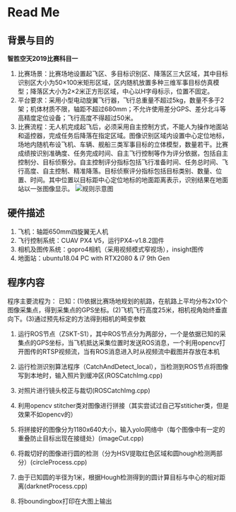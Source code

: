 # Read Me
##  背景与目的
**智胜空天2019比赛科目一**
1. 比赛场景：比赛场地设置起飞区、多目标识别区、降落区三大区域，其中目标识别区大小为50×100米矩形区域，区内随机放置多种三维军事目标仿真模型；降落区大小为2×2米正方形区域，中心以H字母标示，位置不固定。
2. 平台要求：采用小型电动旋翼飞行器，飞行总重量不超过5kg，数量不多于2架；机体材质不限，轴距不超过680mm；不允许使用差分GPS、差分北斗等高精度定位设备；飞行高度不得超过50米。
3. 比赛流程：无人机完成起飞后，必须采用自主控制方式，不能人为操作地面站和遥控器，完成任务后降落在指定区域。图像识别区域内设置中心定位地标，场地内随机布设飞机、车辆、舰船三类军事目标的立体模型，数量若干。比赛成绩按识别准确度、任务完成时间、自主飞行控制等作为评分依据，包括自主控制分、目标侦察分。自主控制评分指标包括飞行准备时间、任务总时间、飞行高度、自主控制、精准降落。目标侦察评分指标包括目标类别、数量、位置、时间。其中位置以目标距中心定位地标的地面距离表示，识别结果在地面站以一张图像显示。
![规则示意图](http://www.sc.sdu.edu.cn/__local/F/F7/56/4C68EF3919DAF7AE8BB399F5906_AC333DE4_6DA68.png)

## 硬件描述
1. 飞机：轴距650mm四旋翼无人机
2. 飞行控制系统：CUAV PX4 V5，运行PX4-v1.8.2固件
3. 相机及图传系统：gopro4相机（采用视频模式窄视场），insight图传
4. 地面站：ubuntu18.04 PC with RTX2080 & i7 9th Gen

## 程序内容
程序主要流程为：
已知：(1)依据比赛场地规划的航路，在航路上平均分布2x10个图像采集点，得到采集点的GPS坐标。(2)飞机飞行高度25米，相机视角始终垂直向下。(3)通过预先标定的方法得到相机的畸变参数

1. 运行ROS节点（ZSKT-S1），其中ROS节点分为两部分，一个是依据已知的采集点的GPS坐标，当飞机抵达采集位置时发送ROS消息，一个利用opencv打开图传的RTSP视频流，当有ROS消息进入时从视频流中截图并存放在本机

2. 运行检测识别算法程序（CatchAndDetect_local），当检测到ROS节点将图像写到本地时，输入照片到缓冲区(ROSCatchImg.cpp)

3. 对照片进行镜头校正与裁切(ROSCatchImg.cpp)

4. 利用opencv stitcher类对图像进行拼接（其实尝试过自己写stiticher类，但是效果不如opencv的）

5. 将拼接好的图像分为1180x640大小，输入yolo网络中（每个图像中有一定的重叠防止目标出现在接缝处）(imageCut.cpp)

6. 将裁切好的图像进行圆的检测（分为HSV提取红色区域和圆hough检测两部分）(circleProcess.cpp)

7. 由于已知圆的半径为1米，根据Hough检测得到的圆计算目标与中心的相对距离(darknetProcess.cpp)

8. 将boundingbox打印在大图上输出

<!--
## 存在的问题与改进
实际上在实机测试和赛场测试中遇到了很多问题，解释如下：
1. 为什么不把检测识别算法写入ROS中：
答：1.发现ROS自身集成的YOLO无法将检测结果的图像坐标输出，这样就无法对拼接好的图像运行yolo网络（yolo是onestage的网络，要求测试图像大小和训练图像大小一致，但是拼接图像的大小不一定，无法训练；如果将拼接图像裁切成小图的话最终打印boundingbox必须要求检测结果的图像坐标）。2.本来想通过opencv视频流打开图传图像链路，通过qgroundcontrol给于的指令（通过txt文件实现）拍摄若干照片，利用px4相机触发中的MAV_IMAGE_CAPTURED消息，但是发现mission模式中该方法并不可用
2. 为什么使用opencv的stitcher类
答：最开始尝试自己写stitcher类，因为希望能够导出stitcher类中的变换矩阵，但是发现效果不如opencv自身封装的stitcher类，甚至用opencv的stitcher-detail方法效果也不好，因此最终还是用了stitcher类。
但是这又出现了一个问题，stitcher类无法调整特征点匹配环节中的特征点数量，因为实际比赛场景中拍摄图像中特征点很少（草地，特征点数量远远不如北苑操场）。因此最终将采集到的图像先做直方图均衡预处理人为添加特征值(imagePreProcess.cpp)，在进行stitcher操作，但是效果仍然时好时坏。
3. 圆检测不准确
答：基于Hough变换的圆检测收到调参的影响，出现了检测不准确的问题，之后最好还是将圆也加入yolo中。
4. 实际比赛中的特殊待遇
答：实际比赛中，由于stitcher类不稳定，因此采取了1.对每张图像单张运行yolo检测并输出结果(ROSCatchImg.cpp)2.当图像采集高度和采集点间距一定的条件下，手动测量两张图像之间的重叠像素值，强行拼接（imageForceStitch.cpp)
5. 硬件问题
答：1.最开始使用的飞机和飞控不稳，造成大量炸机，耽误进度 2.图传和相机相对分辨率和成像效果不是很好，对图像拼接和识别都造成了一定影响 3.把amimon connex图传炸掉导致最后对insight图传的测试还是存在一些仓促  4.ROS对到达GPS坐标点的检测依赖P400数传，但是P400数传存在波特率和带宽不稳的状况，造成飞机实时GPS坐标可能不能准确传输，导致图像跳过。
6. 可以尝试的改进
答：1.发现有使用成品图像拼接软件的（空工大第一名），在不限制出结果时间的条件下是一个可选方案 2.降落到H点坐标实在是没时间写了，现在的人数配置搞整个比赛项目的硬件+软件+飞行+测试还是力不从心。3.最后的成绩也存在侥幸的因素在里面，整个程序还是有很多漏洞，比如必须要采集够20张图片才能进入之后的stitch，yolo环节；ROS中必须采集了第n张图才能采集第n+1张图，跳过一张后面的都才不了等。4.完全基于图像特征点的拼接存在较低的鲁棒性，对实际场景、图像重叠度等要求很高，也许之后可以考虑考虑vio
-->
